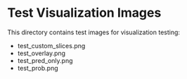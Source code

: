 # Test Visualization Images

This directory contains test images for visualization testing:

- test_custom_slices.png
- test_overlay.png
- test_pred_only.png
- test_prob.png
